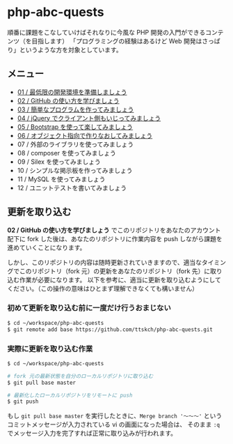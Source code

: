 # php-abc-quests

順番に課題をこなしていけばそれなりに今風な PHP 開発の入門ができるコンテンツ（を目指します）
「プログラミングの経験はあるけど Web 開発はさっぱり」というような方を対象としています。

## メニュー

* [01 / 最低限の開発環境を準備しましょう](01-environments)
* [02 / GitHub の使い方を学びましょう](02-github)
* [03 / 簡単なプログラムを作ってみましょう](03-index.php)
* [04 / jQuery でクライアント側もいじってみましょう](04-jquery)
* [05 / Bootstrap を使って楽してみましょう](05-bootstrap)
* [06 / オブジェクト指向で作りなおしてみましょう](06-oop)
* 07 / 外部のライブラリを使ってみましょう
* 08 / composer を使ってみましょう
* 09 / Silex を使ってみましょう
* 10 / シンプルな掲示板を作ってみましょう
* 11 / MySQL を使ってみましょう
* 12 / ユニットテストを書いてみましょう

## 更新を取り込む

**02 / GitHub の使い方を学びましょう** でこのリポジトリをあなたのアカウント配下に fork した後は、あなたのリポジトリに作業内容を push しながら課題を進めていくことになります。

しかし、このリポジトリの内容は随時更新されていきますので、適当なタイミングでこのリポジトリ（fork 元）の更新をあなたのリポジトリ（fork 先）に取り込む作業が必要になります。
以下を参考に、適当に更新を取り込むようにしてください。（この操作の意味はひとまず理解できなくても構いません）

### 初めて更新を取り込む前に一度だけ行うおまじない

```bash
$ cd ~/workspace/php-abc-quests
$ git remote add base https://github.com/ttskch/php-abc-quests.git
```

### 実際に更新を取り込む作業

```bash
$ cd ~/workspace/php-abc-quests

# fork 元の最新状態を自分のローカルリポジトリに取り込む
$ git pull base master

# 最新化したローカルリポジトリをリモートに push
$ git push
```

もし `git pull base master` を実行したときに、`Merge branch '〜〜〜'` というコミットメッセージが入力されている vi の画面になった場合は、
そのまま `:q` でメッセージ入力を完了すれば正常に取り込みが行われます。
